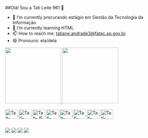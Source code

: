 ##Olá! Sou a Tati Leite 961 👋

- 🔭 I’m currently procurando estágio em Gestão da Tecnologia da Informação 
- 🌱 I’m currently learning HTML
- 📫 How to reach me: tatiane.andrade3@fatec.sp.gov.br
- 😄 Pronouns: ela/dela


<div>
  <a href="https://github.com/tatileite961">
  <img height="180em" src="https://github-readme-stats.vercel.app/api?username=tatileite961&show_icons=false&theme=dracula&include_all_commits=true&count_private=true"/>
  <img height="180em" src="https://github-readme-stats.vercel.app/api/top-langs/?username=tatileite961&layout=compact&langs_count=7&theme=dracula"/>
</div>
<Div style = "display: inline_block"> <br>
  <img align = "center" alt = "Tati-HTML" height ="30" width = "40" src ="https://img.shields.io/badge/HTML-239120?style=for-the-badge&logo=html5&logoColor=white">
  <img align = "center" alt = "Tati-CSS3" height ="30" width = "40" src ="https://img.shields.io/badge/CSS3-1572B6?style=for-the-badge&logo=css3&logoColor=white">  
  <img align = "center" alt = "Tati-JS" height ="30" width = "40" src ="https://img.shields.io/badge/JavaScript-F7DF1E?style=for-the-badge&logo=javascript&logoColor=black">
  <img align = "center" alt = "Tati-Java" height ="30" width = "40" src ="https://img.shields.io/badge/Java-ED8B00?style=for-the-badge&logo=java&logoColor=white">
  <img align = "center" alt = "Tati-MySQL" height ="30" width = "40" src ="https://img.shields.io/badge/MySQL-00000F?style=for-the-badge&logo=mysql&logoColor=white">
  <img align = "center" alt = "Tati-Ubuntu" height ="30" width = "40" src ="https://img.shields.io/badge/Ubuntu-E95420?style=for-the-badge&logo=ubuntu&logoColor=white">
  <img align = "center" alt = "Tati-Mint" height ="30" width = "40" src ="https://img.shields.io/badge/Linux_Mint-87CF3E?style=for-the-badge&logo=linux-mint&logoColor=white">
  <img align = "center" alt = "Tati-Windows" height ="30" width = "40" src ="https://img.shields.io/badge/Windows-0078D6?style=for-the-badge&logo=windows&logoColor=white">
 </div>
   
  ##
 
<div> 
<a href = "https://instagram.com/tati.leite.961" target="_blank"><img src="https://img.shields.io/badge/-Instagram-%23E4405F?style=for-the-badge&logo=instagram&logoColor=white" target="_blank"></a>
<a href="https://www.twitch.tv/tatileite961" target="_blank"><img src="https://img.shields.io/badge/Twitch-9146FF?style=for-the-badge&logo=twitch&logoColor=white" target="_blank"></a>
<a href="https://discord.gg/pDbY76q8Qf" target="_blank"><img src="https://img.shields.io/badge/Discord-7289DA?style=for-the-badge&logo=discord&logoColor=white" target="_blank"></a> 
<a href="https://www.linkedin.com/in/tatiane-leite-andrade" target="_blank"><img src="https://img.shields.io/badge/-LinkedIn-%230077B5?style=for-the-badge&logo=linkedin&logoColor=white" target="_blank"></a> 
 
</div>

